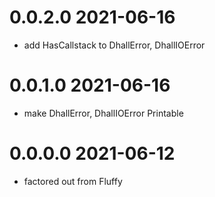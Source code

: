 0.0.2.0 2021-06-16
==================
- add HasCallstack to DhallError, DhallIOError

0.0.1.0 2021-06-16
==================
- make DhallError, DhallIOError Printable

0.0.0.0 2021-06-12
==================
- factored out from Fluffy
